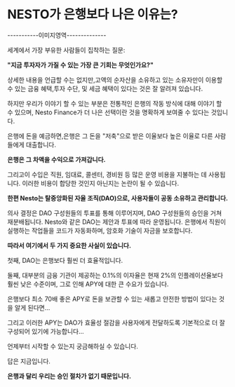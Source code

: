 # NESTO가 은행보다 나은 이유는?

\-----------이미지영역--------------

세계에서 가장 부유한 사람들이 집착하는 질문:

**"지금 투자자가 가질 수 있는 가장 큰 기회는 무엇인가요?"**

상세한 내용을 언급할 수는 없지만,고액의 순자산을 소유하고 있는 소유자만이 이용할 수 있는 금융 혜택,투자 수단, 및 세금 혜택이 있다는 것은 잘 알려져 있습니다.

하지만 우리가 이야기 할 수 있는 부분은 전통적인 은행의 작동 방식에 대해 이야기 할 수 있으며, Nesto Finance가 더 나은 선택이란 것을 명확하게 보여줄 수 있다는 것입니다.

은행에 돈을 예금하면,은행은 그 돈을 "저축"으로 받은 이율보다 높은 이율로 다른 사람들에게 대출합니다.

**은행은 그 차액을 수익으로 가져갑니다.**

그리고이 수입은 직원, 임대료, 콜센터, 경비원 등 많은 운영 비용을 지불하는 데 사용됩니다. 이러한 비용이 합당한 것인지 아닌지는 논란이 될 수 있습니다.

**한편 Nesto는 탈중앙화된 자율 조직(DAO)으로, 사용자들이 공동 소유하고 관리합니다.**

의사 결정은 DAO 구성원들의 투표를 통해 이루어지며, DAO 구성원들의 승인을 거쳐 재분배됩니다. Nesto와 같은 DAO는 제안과 투표에 따라 운영됩니다. 은행에서 직원이 실행하는 작업들을 코드가 자동화하며, 암호화 기술이 자금을 보호합니다.

**따라서 여기에서 두 가지 중요한 사실이 있습니다.**

첫째, DAO는 은행보다 훨씬 더 효율적입니다.&#x20;

둘째, 대부분의 금융 기관이 제공하는 0.1%의 이자율은 현재 2%의 인플레이션율보다 훨씬 낮은 수준이며, 그로 인해 APY에 대한 큰 수요가 있습니다.

은행보다 최소 70배 좋은 APY로 돈을 보관할 수 있는 새롭고 안전한 방법이 있다는 것을 알게 된다면...

그리고 이러한 APY는 DAO가 효율성 절감을 사용자에게 전달하도록 기본적으로 더 잘 구성되어 있기에 가능합니다...

언제부터 시작할 수 있는지 궁금해하실 수 있습니다.

답은 지금입니다.

**은행과 달리 우리는 승인 절차가 없기 때문입니다.**
